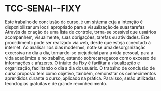 # TCC-SENAI--FIXY

Este trabalho de conclusão do curso, é um sistema cuja a intenção é disponibilizar um local apropriado para a visualização de suas tarefas. Através da criação de uma lista de controle, torna-se possível que usuários acompanhem, visualmente, suas obrigações, tarefas ou atividades. Este procedimento pode ser realizado via web, desde que esteja conectado à internet. Ao analisar nos dias modernos, nota-se uma desorganização excessiva no dia a dia, tornando-se prejudicial para a vida pessoal, para a vida acadêmica e no trabalho, estando sobrecarregados com o excesso de informações e afazeres. O intuito da Fixy é facilitar a visualização e organização, facilitando o dia a dia do usuário. O trabalho de conclusão de  curso proposto tem como objetivo, também, demonstrar os conhecimentos aprendidos durante o curso, aplicado na prática. Para isso, serão utilizadas tecnologias gratuitas e de grande reconhecimento. 
